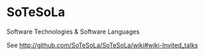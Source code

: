 SoTeSoLa
========

Software Technologies &amp; Software Languages

See http://github.com/SoTeSoLa/SoTeSoLa/wiki#wiki-Invited_talks
